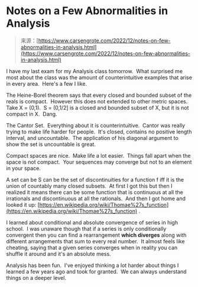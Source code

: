 <!--yml
category: 未分类
date: 2024-05-27 14:39:28
-->

# Notes on a Few Abnormalities in Analysis

> 来源：[https://www.carsengrote.com/2022/12/notes-on-few-abnormalities-in-analysis.html](https://www.carsengrote.com/2022/12/notes-on-few-abnormalities-in-analysis.html)

I have my last exam for my Analysis class tomorrow.  What surprised me most about the class was the amount of counterintuitive examples that arise in every area.  Here's a few I like.

The Heine-Borel theorem says that every closed and bounded subset of the reals is compact.  However this does not extended to other metric spaces.  Take X = (0,1).  S = (0,1/2] is a closed and bounded subset of X, but it is not compact in X.  Dang. 

The Cantor Set.  Everything about it is counterintuitive.  Cantor was really trying to make life harder for people.  It's closed, contains no positive length interval, and uncountable.  The application of his diagonal argument to show the set is uncountable is great. 

Compact spaces are nice.  Make life a lot easier.  Things fall apart when the space is not compact.  Your sequences may converge but not to an element in your space. 

A set can be S can be the set of discontinuities for a function f iff it is the union of countably many closed subsets.  At first I got this but then I realized it means there can be some function that is continuous at all the irrationals and discontinuous at all the rationals.  And then I got home and looked it up: [https://en.wikipedia.org/wiki/Thomae%27s_function](https://en.wikipedia.org/wiki/Thomae%27s_function) .

I learned about conditional and absolute convergence of series in high school.  I was unaware though that if a series is only conditionally convergent then you can find a rearrangement **which diverges** along with different arrangements that sum to every real number.  It almost feels like cheating, saying that a given series converges when in reality you can shuffle it around and it's an absolute mess.

Analysis has been fun.  I've enjoyed thinking a lot harder about things I learned a few years ago and took for granted.  We can always understand things on a deeper level.